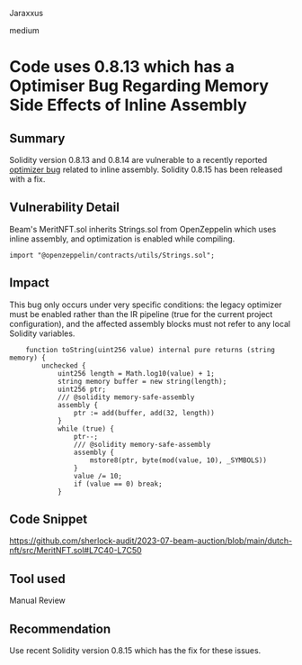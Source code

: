 Jaraxxus

medium

# Code uses 0.8.13 which has a Optimiser Bug Regarding Memory Side Effects of Inline Assembly

## Summary

Solidity version 0.8.13 and 0.8.14 are vulnerable to a recently reported [optimizer bug](https://blog.soliditylang.org/2022/06/15/inline-assembly-memory-side-effects-bug/) related to inline assembly. Solidity 0.8.15 has been released with a fix.

## Vulnerability Detail

Beam's MeritNFT.sol inherits Strings.sol from OpenZeppelin which uses inline assembly, and optimization is enabled while compiling.


```solidity
import "@openzeppelin/contracts/utils/Strings.sol";
```

## Impact

This bug only occurs under very specific conditions: the legacy optimizer must be enabled rather than the IR pipeline (true for the current project configuration), and the affected assembly blocks must not refer to any local Solidity variables.

```solidity
    function toString(uint256 value) internal pure returns (string memory) {
        unchecked {
            uint256 length = Math.log10(value) + 1;
            string memory buffer = new string(length);
            uint256 ptr;
            /// @solidity memory-safe-assembly
            assembly {
                ptr := add(buffer, add(32, length))
            }
            while (true) {
                ptr--;
                /// @solidity memory-safe-assembly
                assembly {
                    mstore8(ptr, byte(mod(value, 10), _SYMBOLS))
                }
                value /= 10;
                if (value == 0) break;
            }
```

## Code Snippet

https://github.com/sherlock-audit/2023-07-beam-auction/blob/main/dutch-nft/src/MeritNFT.sol#L7C40-L7C50

## Tool used

Manual Review

## Recommendation

Use recent Solidity version 0.8.15 which has the fix for these issues.